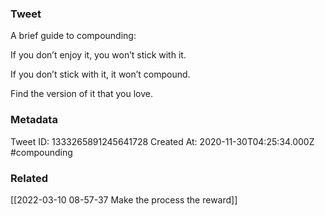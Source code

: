 ### Tweet
A brief guide to compounding:

If you don’t enjoy it, you won’t stick with it.

If you don’t stick with it, it won’t compound.

Find the version of it that you love.

### Metadata
Tweet ID: 1333265891245641728
Created At: 2020-11-30T04:25:34.000Z
#compounding

### Related
[[2022-03-10 08-57-37 Make the process the reward]]


